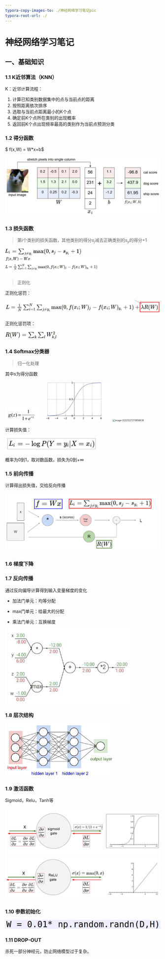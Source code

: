 ```yaml
---
typora-copy-images-to: ./神经网络学习笔记pic
typora-root-url: ./
---
```


# 神经网络学习笔记

## 一、基础知识

### 1.1 K近邻算法（KNN）

K：近邻计算流程：

1. 计算已知类别数据集中的点与当前点的距离
2. 按照距离依次排序
3. 选取与当前点距离最小的K个点
4. 确定前K个点所在类别的出现概率
5. 返回前K个点出现频率最高的类别作为当前点预测分类

### 1.2 得分函数

$ f(x,W) = W*x+b$

<img src="./神经网络学习笔记pic/image-20221227212705187.png" alt="image-20221227212705187" style="zoom:50%;" />

### 1.3 损失函数

> 第i个类别的损失函数，其他类别的得分$s_j$减去正确类别的$s_y$的得分+1

<img src="./神经网络学习笔记pic/image-20221227212530969.png" alt="image-20221227212530969" style="zoom:50%;" />

<img src="./神经网络学习笔记pic/image-20221227213129024.png" alt="image-20221227213129024" style="zoom:30%;" />

> 正则化

正则化惩罚：

<img src="./神经网络学习笔记pic/image-20221227213157541.png" alt="image-20221227213157541" style="zoom:50%;" />

正则化惩罚项：

<img src="./神经网络学习笔记pic/image-20221227213245403.png" alt="image-20221227213245403" style="zoom:50%;" />

### 1.4 Softmax分类器

> 归一化处理

其中s为得分函数

<img src="./神经网络学习笔记pic/image-20221227213757184.png" alt="image-20221227213757184" style="zoom:50%;" />

<img src="./神经网络学习笔记pic/image-20221227213808253.png" alt="image-20221227213808253" style="zoom:50%;" />

<img src="./神经网络学习笔记pic//Users/fancy/Library/Application Support/typora-user-images/image-20221227213656638.png" alt="image-20221227213656638" style="zoom:50%;" />

计算损失值：

<img src="./神经网络学习笔记pic/image-20221227213837241.png" alt="image-20221227213837241" style="zoom:50%;" />

概率为0到1，取对数函数，损失为0到+∞

### 1.5 前向传播

计算得出损失值，交给反向传播

<img src="./神经网络学习笔记pic/image-20221227222216448.png" alt="image-20221227222216448" style="zoom:50%;" />

### 1.6 梯度下降

### 1.7 反向传播

通过反向偏导计算得到输入变量梯度的变化

- 加法门单元：均等分配

- max门单元：给最大的分配

- 乘法门单元：互换梯度

<img src="./神经网络学习笔记pic/image-20221227223017291.png" alt="image-20221227223017291" style="zoom:50%;" />

### 1.8 层次结构

<img src="./神经网络学习笔记pic/image-20221227223140960.png" alt="image-20221227223140960" style="zoom:50%;" />

### 1.9 激活函数

Sigmoid，Relu，Tanh等

<img src="./神经网络学习笔记pic/image-20221227223906589.png" alt="image-20221227223906589" style="zoom:50%;" />

<img src="./神经网络学习笔记pic/image-20221227223916080.png" alt="image-20221227223916080" style="zoom:50%;" />

### 1.10 参数初始化

![image-20221228114455012](./神经网络学习笔记pic/image-20221228114455012-2199100-2199103.png)

### 1.11 DROP-OUT

杀死一部分神经元，防止网络模型过于复杂。